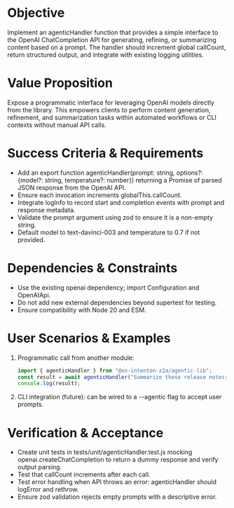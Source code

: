 # Objective
Implement an agenticHandler function that provides a simple interface to the OpenAI ChatCompletion API for generating, refining, or summarizing content based on a prompt. The handler should increment global callCount, return structured output, and integrate with existing logging utilities.

# Value Proposition
Expose a programmatic interface for leveraging OpenAI models directly from the library. This empowers clients to perform content generation, refinement, and summarization tasks within automated workflows or CLI contexts without manual API calls.

# Success Criteria & Requirements
- Add an export function agenticHandler(prompt: string, options?: {model?: string, temperature?: number}) returning a Promise of parsed JSON response from the OpenAI API.
- Ensure each invocation increments globalThis.callCount.
- Integrate logInfo to record start and completion events with prompt and response metadata.
- Validate the prompt argument using zod to ensure it is a non-empty string.
- Default model to text-davinci-003 and temperature to 0.7 if not provided.

# Dependencies & Constraints
- Use the existing openai dependency; import Configuration and OpenAIApi.
- Do not add new external dependencies beyond supertest for testing.
- Ensure compatibility with Node 20 and ESM.

# User Scenarios & Examples
1. Programmatic call from another module:

   ```js
   import { agenticHandler } from "@xn-intenton-z2a/agentic-lib";
   const result = await agenticHandler("Summarize these release notes:", { temperature: 0.5 });
   console.log(result);
   ```

2. CLI integration (future): can be wired to a --agentic flag to accept user prompts.

# Verification & Acceptance
- Create unit tests in tests/unit/agenticHandler.test.js mocking openai.createChatCompletion to return a dummy response and verify output parsing.
- Test that callCount increments after each call.
- Test error handling when API throws an error: agenticHandler should logError and rethrow.
- Ensure zod validation rejects empty prompts with a descriptive error.
